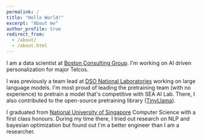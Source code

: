 ```yaml
---
permalink: /
title: "Hello World!"
excerpt: "About me"
author_profile: true
redirect_from: 
  - /about/
  - /about.html
---
```

I am a data scientist at [Boston Consulting Group](https://www.bcg.com/x/). I'm working on AI driven personalization for major Telcos.

I was previously a team lead at [DSO National Laboratories](https://www.dso.org.sg) working on large language models. I'm most proud of leading the pretraining team (with no experience) to pretrain a model that's competitive with SEA AI Lab. There, I also contributed to the open-source pretraining library ([TinyLlama](https://github.com/jzhang38/TinyLlama/issues/67)).

I graduated from [National University of Singapore](https://www.comp.nus.edu.sg) Computer Science with a first class honours. During my time there, I tried out research on NLP and bayesian optimization but found out I'm a better engineer than I am a researcher.
